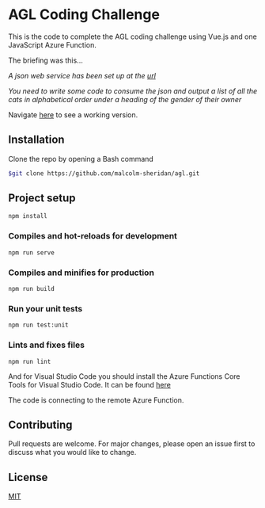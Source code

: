 # AGL Coding Challenge

This is the code to complete the AGL coding challenge using Vue.js and one JavaScript Azure Function. 

The briefing was this...

*A json web service has been set up at the [url](http://agl-developer-test.azurewebsites.net/people.json)*

*You need to write some code to consume the json and output a list of all the cats in alphabetical order under a heading of the gender of their owner*

Navigate <a href="https://aglteststorage.z26.web.core.windows.net" target="_blank">here</a> to see a working version.

## Installation

Clone the repo by opening a Bash command

```bash
$git clone https://github.com/malcolm-sheridan/agl.git
```
## Project setup

```
npm install
```

### Compiles and hot-reloads for development

```
npm run serve
```

### Compiles and minifies for production

```
npm run build
```

### Run your unit tests
```
npm run test:unit
```

### Lints and fixes files
```
npm run lint
```

And for Visual Studio Code you should install the Azure Functions Core Tools for Visual Studio Code. It can be found [here](https://docs.microsoft.com/en-us/azure/azure-functions/functions-run-local?tabs=windows%2Ccsharp%2Cbash)

The code is connecting to the remote Azure Function.

## Contributing
Pull requests are welcome. For major changes, please open an issue first to discuss what you would like to change.

## License
[MIT](https://choosealicense.com/licenses/mit/)
